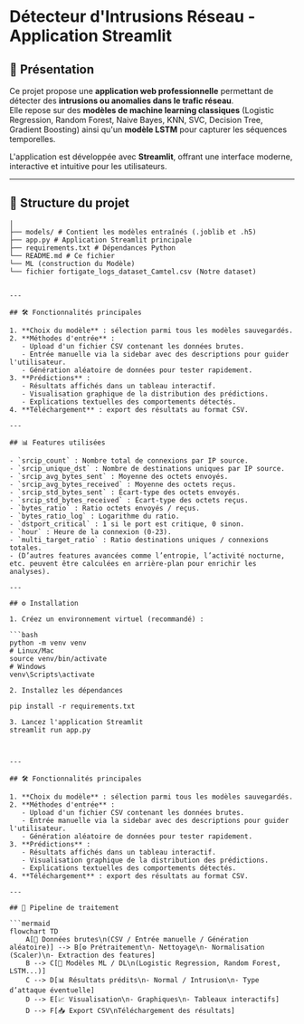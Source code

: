 # Détecteur d'Intrusions Réseau - Application Streamlit

## 🚀 Présentation

Ce projet propose une **application web professionnelle** permettant de détecter des **intrusions ou anomalies dans le trafic réseau**.  
Elle repose sur des **modèles de machine learning classiques** (Logistic Regression, Random Forest, Naive Bayes, KNN, SVC, Decision Tree, Gradient Boosting) ainsi qu'un **modèle LSTM** pour capturer les séquences temporelles.

L'application est développée avec **Streamlit**, offrant une interface moderne, interactive et intuitive pour les utilisateurs.

---

## 📁 Structure du projet

```intrusion_app/
│
├── models/ # Contient les modèles entraînés (.joblib et .h5)
├── app.py # Application Streamlit principale
├── requirements.txt # Dépendances Python
└── README.md # Ce fichier
└── ML (construction du Modèle)
└── fichier fortigate_logs_dataset_Camtel.csv (Notre dataset)


---

## 🛠 Fonctionnalités principales

1. **Choix du modèle** : sélection parmi tous les modèles sauvegardés.
2. **Méthodes d'entrée** :
   - Upload d'un fichier CSV contenant les données brutes.
   - Entrée manuelle via la sidebar avec des descriptions pour guider l'utilisateur.
   - Génération aléatoire de données pour tester rapidement.
3. **Prédictions** :
   - Résultats affichés dans un tableau interactif.
   - Visualisation graphique de la distribution des prédictions.
   - Explications textuelles des comportements détectés.
4. **Téléchargement** : export des résultats au format CSV.

---

## 📊 Features utilisées

- `srcip_count` : Nombre total de connexions par IP source.  
- `srcip_unique_dst` : Nombre de destinations uniques par IP source.  
- `srcip_avg_bytes_sent` : Moyenne des octets envoyés.  
- `srcip_avg_bytes_received` : Moyenne des octets reçus.  
- `srcip_std_bytes_sent` : Écart-type des octets envoyés.  
- `srcip_std_bytes_received` : Écart-type des octets reçus.  
- `bytes_ratio` : Ratio octets envoyés / reçus.  
- `bytes_ratio_log` : Logarithme du ratio.  
- `dstport_critical` : 1 si le port est critique, 0 sinon.  
- `hour` : Heure de la connexion (0-23).  
- `multi_target_ratio` : Ratio destinations uniques / connexions totales.  
- (D’autres features avancées comme l’entropie, l’activité nocturne, etc. peuvent être calculées en arrière-plan pour enrichir les analyses).

---

## ⚙️ Installation

1. Créez un environnement virtuel (recommandé) :

```bash
python -m venv venv
# Linux/Mac
source venv/bin/activate
# Windows
venv\Scripts\activate

2. Installez les dépendances

pip install -r requirements.txt

3. Lancez l'application Streamlit
streamlit run app.py



---

## 🛠 Fonctionnalités principales

1. **Choix du modèle** : sélection parmi tous les modèles sauvegardés.  
2. **Méthodes d'entrée** :  
   - Upload d'un fichier CSV contenant les données brutes.  
   - Entrée manuelle via la sidebar avec des descriptions pour guider l'utilisateur.  
   - Génération aléatoire de données pour tester rapidement.  
3. **Prédictions** :  
   - Résultats affichés dans un tableau interactif.  
   - Visualisation graphique de la distribution des prédictions.  
   - Explications textuelles des comportements détectés.  
4. **Téléchargement** : export des résultats au format CSV.  

---

## 🔄 Pipeline de traitement

```mermaid
flowchart TD
    A[📂 Données brutes\n(CSV / Entrée manuelle / Génération aléatoire)] --> B[⚙️ Prétraitement\n- Nettoyage\n- Normalisation (Scaler)\n- Extraction des features]
    B --> C[🧠 Modèles ML / DL\n(Logistic Regression, Random Forest, LSTM...)]
    C --> D[📊 Résultats prédits\n- Normal / Intrusion\n- Type d’attaque éventuelle]
    D --> E[📈 Visualisation\n- Graphiques\n- Tableaux interactifs]
    D --> F[📥 Export CSV\nTéléchargement des résultats]



